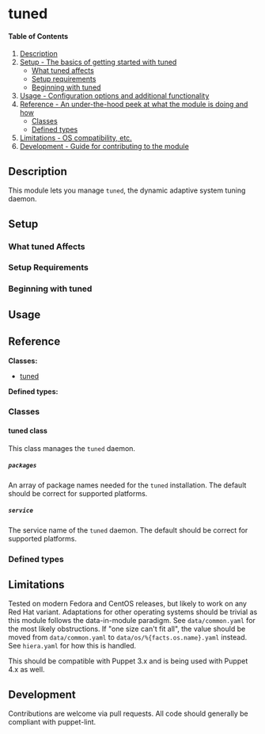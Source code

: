 # tuned

#### Table of Contents

1. [Description](#description)
1. [Setup - The basics of getting started with tuned](#setup)
    * [What tuned affects](#what-tuned-affects)
    * [Setup requirements](#setup-requirements)
    * [Beginning with tuned](#beginning-with-tuned)
1. [Usage - Configuration options and additional functionality](#usage)
1. [Reference - An under-the-hood peek at what the module is doing and how](#reference)
    * [Classes](#classes)
    * [Defined types](#defined-types)
1. [Limitations - OS compatibility, etc.](#limitations)
1. [Development - Guide for contributing to the module](#development)

## Description

This module lets you manage `tuned`, the dynamic adaptive system tuning daemon.

## Setup

### What tuned Affects

### Setup Requirements

### Beginning with tuned

## Usage

## Reference

**Classes:**

* [tuned](#tuned-class)

**Defined types:**


### Classes

#### tuned class

This class manages the `tuned` daemon.

##### `packages`
An array of package names needed for the `tuned` installation.  The default should be correct for supported platforms.

##### `service`
The service name of the `tuned` daemon.  The default should be correct for supported platforms.


### Defined types


## Limitations

Tested on modern Fedora and CentOS releases, but likely to work on any Red Hat variant.  Adaptations for other operating systems should be trivial as this module follows the data-in-module paradigm.  See `data/common.yaml` for the most likely obstructions.  If "one size can't fit all", the value should be moved from `data/common.yaml` to `data/os/%{facts.os.name}.yaml` instead.  See `hiera.yaml` for how this is handled.

This should be compatible with Puppet 3.x and is being used with Puppet 4.x as well.

## Development

Contributions are welcome via pull requests.  All code should generally be compliant with puppet-lint.
